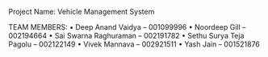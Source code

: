 Project Name: Vehicle Management System

TEAM MEMBERS:
• Deep Anand Vaidya – 001099996
• Noordeep Gill – 002194664
• Sai Swarna Raghuraman – 002191782
• Sethu Surya Teja Pagolu – 002122149
• Vivek Mannava – 002921511
• Yash Jain – 001521876
